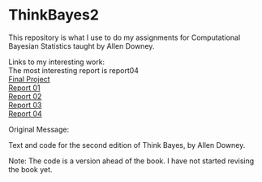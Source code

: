 ThinkBayes2
===========

This repository is what I use to do my assignments for Computational Bayesian Statistics taught by Allen Downey.

Links to my interesting work:  
The most interesting report is report04  
[Final Project](https://github.com/NathanYee/ThinkBayes2/blob/master/bayesianLinearRegression/Final%20Report.ipynb)  
[Report 01](https://github.com/NathanYee/ThinkBayes2/blob/master/code/report01.ipynb)  
[Report 02](https://github.com/NathanYee/ThinkBayes2/blob/master/code/report02.ipynb)  
[Report 03](https://github.com/NathanYee/ThinkBayes2/blob/master/code/report03.ipynb)  
[Report 04](https://github.com/NathanYee/ThinkBayes2/blob/master/code/report04.ipynb)  


Original Message:

Text and code for the second edition of Think Bayes, by Allen Downey.

Note: The code is a version ahead of the book.  I have not started revising the book yet.
